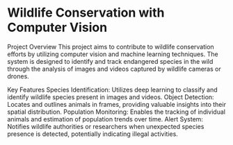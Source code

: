 # Wildlife Conservation with Computer Vision
Project Overview
This project aims to contribute to wildlife conservation efforts by utilizing computer vision and machine learning techniques. The system is designed to identify and track endangered species in the wild through the analysis of images and videos captured by wildlife cameras or drones.

Key Features
Species Identification: Utilizes deep learning to classify and identify wildlife species present in images and videos.
Object Detection: Locates and outlines animals in frames, providing valuable insights into their spatial distribution.
Population Monitoring: Enables the tracking of individual animals and estimation of population trends over time.
Alert System: Notifies wildlife authorities or researchers when unexpected species presence is detected, potentially indicating illegal activities.
